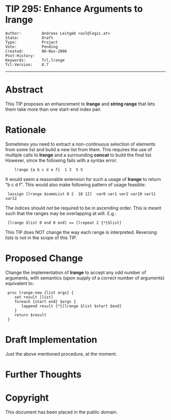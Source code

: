 # TIP 295: Enhance Arguments to lrange
	Author:         Andreas Leitgeb <avl@logic.at>
	State:          Draft
	Type:           Project
	Vote:           Pending
	Created:        06-Nov-2006
	Post-History:   
	Keywords:       Tcl,lrange
	Tcl-Version:    8.7
-----

# Abstract

This TIP proposes an enhancement to **lrange** and **string range** that lets them take more than one start-end index pair.

# Rationale

Sometimes you need to extract a non-continuous selection of elements from some
list and build a new list from them. This requires the use of multiple calls
to **lrange** and a surrounding **concat** to build the final list.
However, since the following fails with a syntax error:

	    lrange {a b c d e f}  1 3  5 5

It would seem a reasonable extension for such a usage of **lrange** to
return "b c d f". This would also make following pattern of usage feasible:

	 lassign [lrange $someList 0 2  10 12]  var0 var1 var2 var10 var11 var12

The indices should _not_ be required to be in ascending order.
This is meant such that the ranges may be overlapping at will. E.g.:

	 [lrange $list 0 end 0 end] == [lrepeat 2 {*}$list]

This TIP does NOT change the way each range is interpreted.
Reversing lists is not in the scope of this TIP.

# Proposed Change

Change the implementation of **lrange** to accept any odd number of
arguments, with semantics \(upon supply of a correct number of arguments\)
equivalent to:

	 proc lrange-new {list args} {
	    set result [list]
	    foreach {start end} $args {
	       lappend result {*}[lrange $list $start $end]
	    }
	    return $result
	 }

# Draft Implementation

Just the above mentioned procedure, at the moment.

# Further Thoughts

# Copyright

This document has been placed in the public domain.

